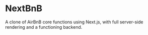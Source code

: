 # NextBnB
A clone of AirBnB core functions using Next.js, with full server-side rendering and a functioning backend. 
